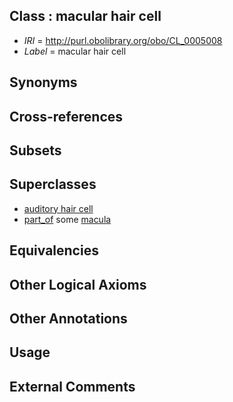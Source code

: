
## Class : macular hair cell

 * *IRI* = http://purl.obolibrary.org/obo/CL_0005008
 * *Label* = macular hair cell

## Synonyms


## Cross-references


## Subsets


## Superclasses

 * [auditory hair cell](../../CL/02/CL_0000202.md)
 * [part_of](../../BFO/50/BFO_0000050.md) some [macula](../../UBERON/54/UBERON_0000054.md)

## Equivalencies


## Other Logical Axioms


## Other Annotations


## Usage


## External Comments

